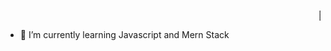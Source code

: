 <marquee>👋 Hi, I’m Komalnariyal</marquee>
<br>
- 🌱 I’m currently learning Javascript and Mern Stack
  <br>
  

<!---
Komalnariyal/Komalnariyal is a ✨ special ✨ repository because its `README.md` (this file) appears on your GitHub profile.
You can click the Preview link to take a look at your changes.
--->
